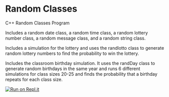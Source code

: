 # Random Classes
C++ Random Classes Program

Includes a random date class, a random time class, a random lottery number class, a random message class, and a random string class.

Includes a simulation for the lottery and uses the randlotto class to generate random lottery numbers to find the probability to win the lottery.

Includes the classroom birthday simulation. It uses the randDay class to generate random birthdays in the same year and runs 6 different simulations for class sizes 20-25 and finds the probability that a birthday repeats for each class size.

[![Run on Repl.it](https://repl.it/badge/github/danielzelfo/RandomClasses)](https://repl.it/github/danielzelfo/RandomClasses)
